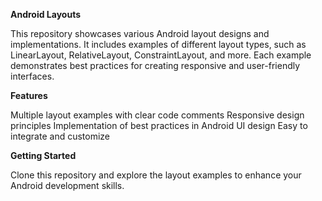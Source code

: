 **Android Layouts**

This repository showcases various Android layout designs and implementations. It includes examples of different layout types, 
such as LinearLayout, RelativeLayout, ConstraintLayout, and more. Each example demonstrates best practices for creating 
responsive and user-friendly interfaces.

**Features**

Multiple layout examples with clear code comments
Responsive design principles
Implementation of best practices in Android UI design
Easy to integrate and customize

**Getting Started**

Clone this repository and explore the layout examples to enhance your Android development skills.
